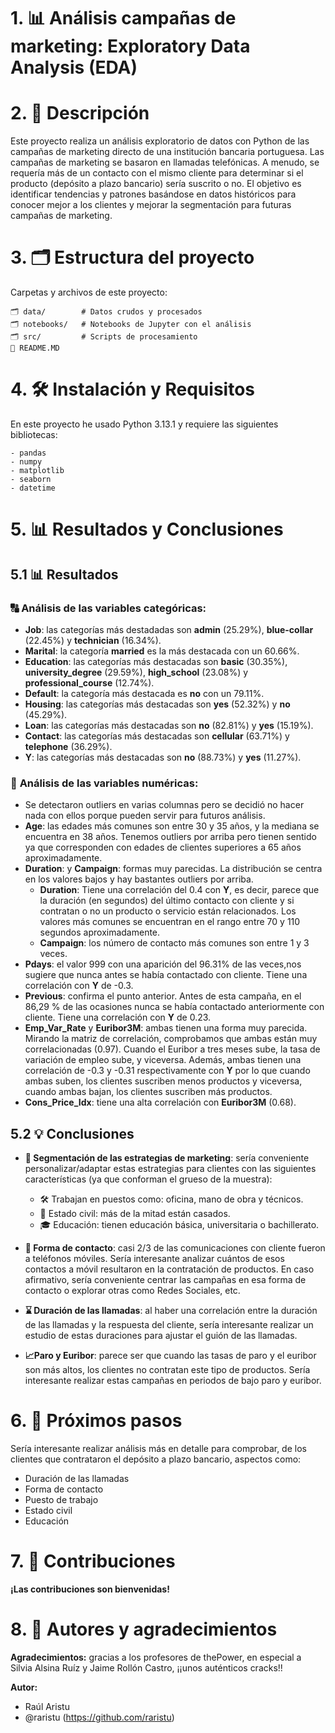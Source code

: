 # **1. 📊 Análisis campañas de marketing: Exploratory Data Analysis (EDA)**


# **2. 📖 Descripción**

Este proyecto realiza un análisis exploratorio de datos con Python de las campañas de marketing directo de una institución bancaria portuguesa. Las campañas de marketing se basaron en llamadas telefónicas. A menudo, se requería más de un contacto con el mismo cliente para determinar si el producto (depósito a plazo bancario) sería suscrito o no. El objetivo es identificar tendencias y patrones basándose en datos históricos para conocer mejor a los clientes y mejorar la segmentación para futuras campañas de marketing.

# **3. 🗂️ Estructura del proyecto**

Carpetas y archivos de este proyecto:

    🗂️ data/        # Datos crudos y procesados
    🗂️ notebooks/   # Notebooks de Jupyter con el análisis
    🗂️ src/         # Scripts de procesamiento
    📃 README.MD

# **4. 🛠️ Instalación y Requisitos**

En este proyecto he usado Python 3.13.1 y requiere las siguientes bibliotecas:

    - pandas
    - numpy
    - matplotlib
    - seaborn
    - datetime

# **5. 📊 Resultados y Conclusiones**

## **5.1 📊 Resultados**

### 🔠 **Análisis de las variables categóricas:**

- **Job**:  las categorías más destadadas son **admin** (25.29%), **blue-collar** (22.45%) y **technician** (16.34%).
- **Marital**: la categoría **married** es la más destacada con un 60.66%.
- **Education**: las categorías más destacadas son **basic** (30.35%), **university_degree** (29.59%), **high_school** (23.08%) y **professional_course** (12.74%).
- **Default**: la categoría más destacada es **no** con un 79.11%.
- **Housing**: las categorías más destacadas son **yes** (52.32%) y **no** (45.29%).
- **Loan**: las categorías más destacadas son **no** (82.81%) y **yes** (15.19%).
- **Contact**: las categorías más destacadas son **cellular** (63.71%) y **telephone** (36.29%).
- **Y**: las categorías más destacadas son **no** (88.73%) y **yes** (11.27%).

### 🔢 **Análisis de las variables numéricas:**

- Se detectaron outliers en varias columnas pero se decidió no hacer nada con ellos porque pueden servir para futuros análisis.
- **Age**: las edades más comunes son entre 30 y 35 años, y la mediana se encuentra en 38 años. Tenemos outliers por arriba pero tienen sentido ya que corresponden con edades de clientes superiores a 65 años aproximadamente.
- **Duration**: y **Campaign**: formas muy parecidas. La distribución se centra en los valores bajos y hay bastantes outliers por arriba. 
    -  **Duration**: Tiene una correlación del 0.4 con **Y**, es decir, parece que la duración (en segundos) del último contacto con cliente y si contratan o no un producto o servicio están relacionados. Los valores más comunes se encuentran en el rango entre 70 y 110 segundos aproximadamente.
    - **Campaign**: los número de contacto más comunes son entre 1 y 3 veces.
- **Pdays**: el valor 999 con una aparición del 96.31% de las veces,nos sugiere que nunca antes se había contactado con cliente. Tiene una correlación con **Y** de -0.3.
- **Previous**: confirma el punto anterior. Antes de esta campaña, en el 86,29 % de las ocasiones nunca se había contactado anteriormente con cliente. Tiene una correlación con **Y** de 0.23.
- **Emp_Var_Rate** y **Euribor3M**: ambas tienen una forma muy parecida. Mirando la matriz de correlación, comprobamos que ambas están muy correlacionadas (0.97). Cuando el Euribor a tres meses sube, la tasa de variación de empleo sube, y viceversa. Además, ambas tienen una correlación de -0.3 y -0.31 respectivamente con **Y** por lo que cuando ambas suben, los clientes suscriben menos productos y viceversa, cuando ambas bajan, los clientes suscriben más productos.
- **Cons_Price_Idx**: tiene una alta correlación con **Euribor3M** (0.68).

## **5.2 💡 Conclusiones**

- **🎯 Segmentación de las estrategias de marketing**: sería conveniente personalizar/adaptar estas estrategias para clientes con las siguientes características (ya que conforman el grueso de la muestra):
    - 🛠️ Trabajan en puestos como: oficina, mano de obra y técnicos.
    - 💍 Estado civil: más de la mitad están casados.
    - 🎓 Educación: tienen educación básica, universitaria o bachillerato.

- **📱 Forma de contacto**: casi 2/3 de las comunicaciones con cliente fueron a teléfonos móviles. Sería interesante analizar cuántos de esos contactos a móvil resultaron en la contratación de productos. En caso afirmativo, sería conveniente centrar las campañas en esa forma de contacto o explorar otras como Redes Sociales, etc.

- **⌛ Duración de las llamadas**: al haber una correlación entre la duración de las llamadas y la respuesta del cliente, sería interesante realizar un estudio de estas duraciones para ajustar el guión de las llamadas.

- **📈Paro y Euribor**: parece ser que cuando las tasas de paro y el euribor son más altos, los clientes no contratan este tipo de productos. Sería interesante realizar estas campañas en periodos de bajo paro y euribor.

# **6. 🔄 Próximos pasos**

Sería interesante realizar análisis más en detalle para comprobar, de los clientes que contrataron el depósito a plazo bancario, aspectos como:
- Duración de las llamadas
- Forma de contacto
- Puesto de trabajo
- Estado civil
- Educación

# **7. 🤝 Contribuciones**

**¡Las contribuciones son bienvenidas!**

# **8. 👏 Autores y agradecimientos** 

**Agradecimientos:** gracias a los profesores de thePower, en especial a Silvia Alsina Ruíz y Jaime Rollón Castro, ¡¡unos auténticos cracks!!

**Autor:**
  - Raúl Aristu
  - @raristu (https://github.com/raristu)

